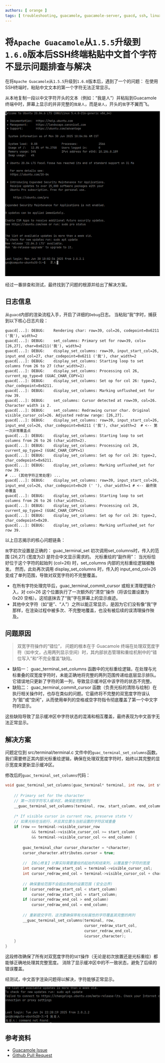 ```yaml
---
authors: [ orange ]
tags: [ troubleshooting, guacamole, guacamole-server, guacd, ssh, linux, terminal, rendering, c ]
---
```


# 将`Apache Guacamole`从`1.5.5`升级到`1.6.0`版本后SSH终端粘贴中文首个字符不显示问题排查与解决

在将`Apache Guacamole`从`1.5.5`升级到`1.6.0`版本后，遇到了一个的问题：
在使用SSH终端时，粘贴中文文本的第一个字符无法正常显示。

从本地复制一段以中文字符开头的文本（例如：“我是人”）并粘贴到Guacamole终端中时，屏幕上显示的并非完整的`我是人`，而是`是人`，开头的`我`字不翼而飞。

![cfb396cc38020b333834ea53436e0ba7116734666aeeaa7766b031579fe28de0.png](/blog/cfb396cc38020b333834ea53436e0ba7116734666aeeaa7766b031579fe28de0.png)

经过一番排查和测试，最终找到了问题的根源并给出了解决方案。

<!--truncate-->

## 日志信息

从`guacd`内部的渲染流程入手，开启了详细的`Debug`日志。
当粘贴“我”字时，捕获到以下核心日志片段：

```text
guacd[...]: DEBUG:    Rendering char: row=39, col=26, codepoint=0x6211 ('我'), width=2
guacd[...]: DEBUG:    set_columns: Primary set for row=39, cols=[26,27], char=0x6211('我'), width=2
guacd[...]: DEBUG:    display_set_columns: row=39, input_start_col=26, input_end_col=27, char_codepoint=0x6211 ('我'), char_width=2
guacd[...]: DEBUG:    display_set_columns: Starting loop to set columns from 26 to 27 (char_width=2).
guacd[...]: DEBUG:    display_set_columns: Processing col 26, current_op_type=0 (GUAC_CHAR_COPY=1)
guacd[...]: DEBUG:    display_set_columns: Set op for col 26: type=2, char_codepoint=0x6211.
guacd[...]: DEBUG:    display_set_columns: Marking unflushed_set for row 39.
guacd[...]: DEBUG:    set_columns: Cursor detected at row=39, col=26. Character width is 2.
guacd[...]: DEBUG:    set_columns: Redrawing cursor char. Original visible_cursor_col=26. Adjusted redraw range: [26,27].
guacd[...]: DEBUG:    display_set_columns: row=39, input_start_col=26, input_end_col=26, char_codepoint=0x6211 ('我'), char_width=2  # <-- 第一次异常覆盖点
guacd[...]: DEBUG:    display_set_columns: Starting loop to set columns from 26 to 26 (char_width=2).
guacd[...]: DEBUG:    display_set_columns: Processing col 26, current_op_type=2 (GUAC_CHAR_COPY=1)
guacd[...]: DEBUG:    display_set_columns: Set op for col 26: type=2, char_codepoint=0x6211.
guacd[...]: DEBUG:    display_set_columns: Marking unflushed_set for row 39.
# ... (其他字符正常处理) ...
guacd[...]: DEBUG:    display_set_columns: row=39, input_start_col=26, input_end_col=26, char_codepoint=0x20 (' '), char_width=1 # <-- 最终致命覆盖
guacd[...]: DEBUG:    display_set_columns: Starting loop to set columns from 26 to 26 (char_width=1).
guacd[...]: DEBUG:    display_set_columns: Processing col 26, current_op_type=2 (GUAC_CHAR_COPY=1)
guacd[...]: DEBUG:    display_set_columns: Set op for col 26: type=2, char_codepoint=0x20.
guacd[...]: DEBUG:    display_set_columns: Marking unflushed_set for row 39.
```

以上日志揭示的核心问题链条：

`我`字初次设置是正确的： guac_terminal_set 初次调用set_columns时，传入的范围 [26,27] (宽度为2) 是符合中文显示需求的。
光标重绘的“副作用”： 当光标恰好位于这个字符的起始列 (col=26) 时，set_columns 内部的光标重绘逻辑被触发。
然而，此处再次调用 display_set_columns 时，传入的 input_end_col=26 变成了单列范围，导致对双宽字符的不完整覆盖。

- 在所有字符处理完毕后，guac_terminal_commit_cursor 或相关清理逻辑介入，对 col=26 这个位置执行了一次额外的“清空”操作（将该位置设置为 0x20 空格）。这彻底抹去了“我”字在屏幕上的显示痕迹。
- 其他中文字符（如“是”、“人”）之所以能正常显示，是因为它们没有像“我”字那样，在渲染过程中被多次、不完整地覆盖，也没有被后续的误清理操作殃及。

## 问题原因

> 双宽字符操作的“错位”， 问题的根本在于 Guacamole 终端在处理双宽度字符（如中文，占用两列显示空间）时，其内部状态管理和重绘机制中的“错位写入”和“不完全覆盖”缺陷。

- 缺陷一： guac_terminal_set_columns 函数中的光标重绘逻辑，在处理与光标重叠的双宽度字符时，未能正确地将完整的两列范围传递给底层显示排队。它错误地只更新了字符的第一列，导致显示缓冲区中该字符的状态不完整。
- 缺陷二： guac_terminal_commit_cursor 函数（负责光标的清除与绘制）在执行相关操作时，也存在类似的问题。它最终将不完整的双宽度字符误认为“脏”或“空闲”，从而使用单列的空格或空字符指令彻底覆盖了第一个中文字符的显示。

这些缺陷导致了显示缓冲区中字符状态的混淆和相互覆盖，最终表现为中文首字无法正常显示。

## 解决方案

问题定位到 src/terminal/terminal.c 文件中的`guac_terminal_set_columns`函数。我们需要修正其内部光标重绘逻辑，确保在处理双宽度字符时，始终以其完整的显示宽度来更新显示缓冲区。

修改后的`guac_terminal_set_columns`代码：

```c title="src/terminal/terminal.c"
void guac_terminal_set_columns(guac_terminal* terminal, int row, int start_column, int end_column, guac_terminal_char* character) {

    // Primary set for the character
    // 第一次将字符写入缓冲区，确保是完整两列
    __guac_terminal_set_columns(terminal, row, start_column, end_column, character);

    /* If visible cursor in current row, preserve state */
    // 如果光标在当前行，并且其位置与当前设置的字符区域重叠
    if (row == terminal->visible_cursor_row
            && terminal->visible_cursor_col >= start_column
            && terminal->visible_cursor_col <= end_column) {

        guac_terminal_char cursor_character = *character;
        cursor_character.attributes.cursor = true;

        // 【核心修复】计算实际需要重绘的起始列和结束列，以覆盖整个字符的宽度
        int cursor_redraw_start_col = terminal->visible_cursor_col;
        int cursor_redraw_end_col = terminal->visible_cursor_col + character->width - 1;

        // 确保重绘范围不会超出原始的设置范围 (安全边界)
        if (cursor_redraw_start_col < start_column)
            cursor_redraw_start_col = start_column;
        if (cursor_redraw_end_col > end_column)
            cursor_redraw_end_col = end_column;

        // 重新提交字符，这次要确保带有光标属性的字符覆盖其完整的两列
        __guac_terminal_set_columns(terminal, row,
                                    cursor_redraw_start_col,
                                    cursor_redraw_end_col,
                                    &cursor_character);
    }
}
```

这段修改确保了所有对双宽度字符的`SET`操作（无论是初次放置还是光标重绘）都能够正确地处理其完整宽度。
消除了显示缓冲区中的不一致状态，避免了后续的错误覆盖。

经测试，中文首字渲染问题得以解决，字符能够正常显示。

![90a58c10166073ac640466ef4bee4a7ba4350970690cdf38a6a22c74d02240f8.png](/blog/90a58c10166073ac640466ef4bee4a7ba4350970690cdf38a6a22c74d02240f8.png)

## 参考资料

- [Guacamole Issue](https://issues.apache.org/jira/projects/GUACAMOLE/issues/GUACAMOLE-2091)
- [Github Pull Request](https://github.com/apache/guacamole-server/pull/602)
